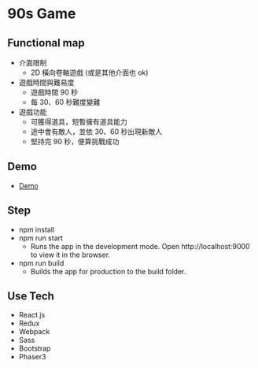 # 90s Game

## Functional map
* 介面限制
	* 2D 橫向卷軸遊戲 (或是其他介面也 ok)
* 遊戲時間與難易度
	* 遊戲時間 90 秒
	* 每 30、60 秒難度變難
* 遊戲功能
	* 可獲得道具，短暫擁有道具能力
	* 途中會有敵人，並依 30、60 秒出現新敵人
	* 堅持完 90 秒，便算挑戰成功

## Demo
* [Demo](https://sunnykuo.github.io/f2eChallenge/miniGame/#/)

## Step
* npm install
* npm run start
	* Runs the app in the development mode. Open http://localhost:9000 to view it in the browser.
* npm run build
	* Builds the app for production to the build folder.

## Use Tech
* React js
* Redux
* Webpack
* Sass
* Bootstrap
* Phaser3